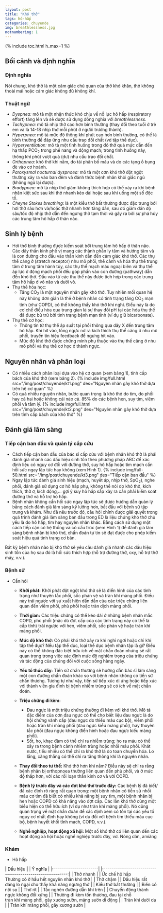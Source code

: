 ```yaml
---
layout: post
title: "Khó thở"
tags: hô-hấp
categories: chuyende
img: breathlessness.jpg
notnumbering: 1
---
```


{% include toc.html h_max=1 %}

## Bối cảnh và định nghĩa

### Định nghĩa

Nói chung, khó thở là một cảm giác chủ quan của thở khó khăn, thở không thoải mái hoặc cảm giác không đủ không khí.

### Thuật ngữ

- *Dyspnea:* mô tả một nhận thức khó chịu về nỗ lực hô hấp (respiratory effort) tăng lên và sẽ được sử dụng đồng nghĩa với *breathlessness*.
- *Tachypnea:* mô tả nhịp thở cao hơn bình thường (thay đổi theo tuổi ở trẻ em và là 14-18 nhịp thở mỗi phút ở người trưởng thành).
- *Hyperpnea:* mô tả mức độ thông khí phút cao hơn bình thường, có thể là bình thường để đáp ứng nhu cầu trao đổi chất (vd tập thể dục).
- *Hyperventilation:* mô tả một tình huống trong đó thở quá mức dẫn đến hạ thấp PCO<sub>2</sub> trong phế nang và động mạch; trong tình huống này, thông khí phút vượt quá (dư) nhu cầu trao đổi chất.
- *Orthopnea:* khó thở khi nằm, do tái phân bố máu và do các tạng ổ bụng đè vào cơ hoành.
- *Paroxysmal nocturnal dyspnoea:* mô tả một cơn khó thở đột ngột thường xảy ra vào ban đêm và đánh thức bệnh nhân khỏi giấc ngủ (không ngủ lại được).
- *Bradypnea:* mô tả nhịp thở giảm không thích hợp có thể xảy ra khi bệnh nhân kiệt sức sau khi thở nhanh kéo dài hoặc sau khi uống một số độc tố. 
- *Cheyne Stokes breathing:* là một kiểu thở bất thường được đặc trưng bởi hơi thở sâu hơn và/hoặc thở nhanh hơn tăng dần, sau đó giảm dần độ sâu/tốc độ nhịp thở dẫn đến ngưng thở tạm thời và gây ra bởi sự phá hủy các trung tâm hô hấp ở thân não.

## Sinh lý bệnh 
- Hơi thở bình thường được kiểm soát bởi trung tâm hô hấp ở thân não. Các dây thần kinh phế vị mang các thành phần ly tâm và hướng tâm và là con đường cho đầu vào thần kinh dẫn đến cảm giác khó thở. Các thụ thể căng ở (stretch receptor) nhu mô phổi, thể cảnh và hóa thụ thể trung tâm ở trung tâm hành tủy, các thụ thể mạch máu ngoại biên và thụ thể áp lực ở động mạch phổi đều góp phần vào con đường (pathway) dẫn đến khó thở. Đầu vào từ các thụ thể này được tích hợp trong các trung tâm hô hấp ở vỏ não và dưới vỏ.
- Thụ thể hóa học:
	- Tăng CO<sub>2</sub> là một nguyên nhân gây khó thở. Tuy nhiên mối quan hệ này không đơn giản là thế ở bệnh nhân có tình trạng tăng CO<sub>2</sub> mạn tính (như COPD), có thể không thấy khó thở khi nghỉ. Điều này là do cơ chế điều hòa qua trung gian là sự thay đổi pH tại các hóa thụ thể đã được bù trừ bởi tình trạng bệnh mạn tính (ví dụ giữ bicarbonate).
- Thụ thể cơ học:
	- Thông tin từ thụ thể áp suất tại phổi thông qua dây X đến trung tâm hô hấp. Khi hít vào, lồng ngực nở ra kích thích thụ thể căng ở nhu mô phổi, truyền tín hiệu feedback để ngưng hít vào.
	- Mức độ khó thở được chứng minh phụ thuộc vào thụ thể căng ở nhu mô phổi và thụ thể cơ học ở thành ngực.

## Nguyên nhân và phân loại
- Có nhiều cách phân loại dựa vào hệ cơ quan (xem bảng 1), tính cấp bách của khó thở (xem bảng 2).
{% include img/full.html src="/img/post/chuyende/kt1.png" des="Nguyên nhân gây khó thở dựa trên hệ cơ quan" %}
- Có quá nhiều nguyên nhân, bước quan trọng là khó thở do tim, do phổi hay cả hai hoặc không cái nào cả. 85% do các bệnh hen, suy tim, viêm phổi và tâm lý.
{% include img/full.html src="/img/post/chuyende/kt2.png" des="Nguyên nhân gây khó thở dựa trên tính cấp bách của khó thở" %}


## Đánh giá lâm sàng

### Tiếp cận ban đầu và quản lý cấp cứu
- Cách tiếp cận ban đầu của bác sĩ cấp cứu với bệnh nhân khó thở là phải đánh giá nhanh các dấu hiệu sinh tồn theo phương pháp ABC để xác định liệu có nguy cơ đối với đường thở, suy hô hấp hoặc tim mạch cần hồi sức ngay lập tức hay không (xem Hình 1).
{% include img/full-50.html src="/img/post/chuyende/kt3.png" des="Tiếp cận ban đầu" %}
- Ngay lập tức đánh giá sinh hiệu (mạch, huyết áp, nhịp thở, SpO<sub>2</sub>), nghe phổi, đánh giá sử dụng cơ hô hấp phụ, không thể nói do khó thở, kích thích, thờ ơ, kích động,... gợi ý suy hô hấp sắp xảy ra cần phải kiểm soát đường thở và hỗ trợ hô hấp.
- Bệnh nhân không cần hồi sức ngay lập tức sẽ được hướng dẫn quản lý bằng cách đánh giá lâm sàng kỹ lưỡng hơn, bắt đầu với bệnh sử tập trung và khám. Như đã nêu trước đó, câu hỏi chính được giải quyết trong quá trình đánh giá lâm sàng ban đầu trong ED là liệu chứng khó thở chủ yếu là do hô hấp, tim hay nguyên nhân khác. Bằng cách sử dụng một cách tiếp cận có hệ thống và có cấu trúc (xem Hình 1) để đánh giá lâm sàng bệnh nhân bị khó thở, chẩn đoán tự tin sẽ đạt được cho phép kiểm soát hiệu quả tình trạng cơ bản.

<div class="alert alert-danger" role="alert">
  Bất kỳ bệnh nhân nào bị khó thở sẽ yêu cầu đánh giá nhanh các dấu hiệu sinh tồn của họ sau đó là hồi sức thích hợp (hỗ trợ đường thở, oxy, hỗ trợ thở máy, v.v.).
</div>

### Bệnh sử
- Cần hỏi
	- **Khởi phát:** Khởi phát đột ngột khó thở sẽ là điển hình của các tình trạng như thuyên tắc phổi, sốc phản vệ và tràn khí màng phổi. Điều này trái ngược với sự xuất hiện dần dần của các triệu chứng liên quan đến viêm phổi, phù phổi hoặc tràn dịch màng phổi.
	- **Thời gian:** Các triệu chứng có thể kéo dài ở những bệnh nhân mắc COPD, phù phổi (mặc dù đợt cấp của các tình trạng này có thể là cấp tính) trái ngược với hen, viêm phổi, sốc phản vệ hoặc tràn khí màng phổi.
	- **Mức độ khó thở:** Có phải khó thở xảy ra khi nghỉ ngơi hoặc chỉ khi tập thể dục? Nếu tập thể dục, loại thể dục bệnh nhân tập là gì? Điều này có thể không đặc biệt hữu ích về mặt chẩn đoán nhưng sẽ rất quan trọng trong việc xác định mức độ nghiêm trọng của triệu chứng và tác động của chúng đối với cuộc sống hàng ngày.
	- **Yếu tố thúc đẩy:** Tiền sử chấn thương sẽ hướng dẫn bác sĩ lâm sàng một con đường chẩn đoán khác so với bệnh nhân không có tiền sử chấn thương. Tương tự như vậy, tiền sử tiếp xúc dị ứng hoặc tiếp xúc với thành viên gia đình bị bệnh nhiễm trùng sẽ có ích về mặt chẩn đoán.
	- **Triệu chứng đi kèm:** 
		- Đau ngực là một triệu chứng thường đi kèm với khó thở. Mô tả đặc điểm của cơn đau ngực có thể cho biết liệu đau ngực là do hội chứng vành cấp (đau ngực do thiếu máu cục bộ), viêm phổi hoặc tràn khí màng phổi (đau ngực kiểu màng phổi), hay thuyên tắc phổi (đau ngực không điển hình hoặc đau ngực kiểu màng phổi).
		- Sốt, ho, khạc đàm có thể chỉ ra nhiễm trùng; ho ra máu có thể xảy ra trong bệnh cảnh nhiễm trùng hoặc nhồi máu phổi. Khát nước, tiểu nhiều có thể chỉ ra khó thở là do toan chuyển hóa. Lo lắng, căng thẳng có thể chỉ ra tăng thông khí là nguyên nhân.
 	
	- **Thay đổi theo tư thế:** Khó thở hơn khi nằm? Điều này sẽ chỉ ra rằng bệnh nhân bị orthopnoea thường liên quan đến phù phổi, và ở mức độ thấp hơn, với các rối loạn thần kinh cơ và với COPD.
	- **Bệnh lý trước đây và các đợt khó thở trước đây:** Các bệnh lý đã biết/đã xác định rõ ràng rất quan trọng: một bệnh nhân có tiền sử nhồi máu cơ tim đã biết có nhiều khả năng bị suy tim, một bệnh nhân bị hen hoặc COPD có khả năng vào đợt cấp. Các lần khó thở cùng một biểu hiện có thể hữu ích (ví dụ như tràn khí màng phổi). Nó cũng quan trọng về mặt chẩn đoán để xác định xem có tồn tại các yếu tố nguy cơ nhất định hay không (ví dụ đối với bệnh tim thiếu máu cục bộ, bệnh huyết khối tĩnh mạch, COPD, v.v.).
	- **Nghề nghiệp, hoạt động xã hội:** Một số khó thở có liên quan đến các hoạt động xã hội hoặc nghề nghiệp trước đây, vd. Nông dân, amiăng

### Khám
- Hô hấp

| Dấu hiệu |  | Ý nghĩa |
|:-----------------------|  |:-----------------------------------------------------------:|
| Thở nhanh |  | Ức chế hô hấp<br>Thường có ở hầu hết nguyên nhân khó thở |
| Thở chậm |  | Dấu hiệu rất đáng lo ngại cho thấy khả năng ngưng thở |
| Kiểu thở bất thường |  | Biến cố nội sọ |
| Thở rít |  | Tắc nghẽn đường dẫn khí trên |
| Chuyển động thành ngực không đối xứng |  | Thường đi kèm tổn thương, đau tại chỗ<br>tràn khí màng phổi, gãy xương sườn, mảng sườn di động |
| Tràn khí dưới da |  | Tràn khí màng phổi, gãy xương sườn |







